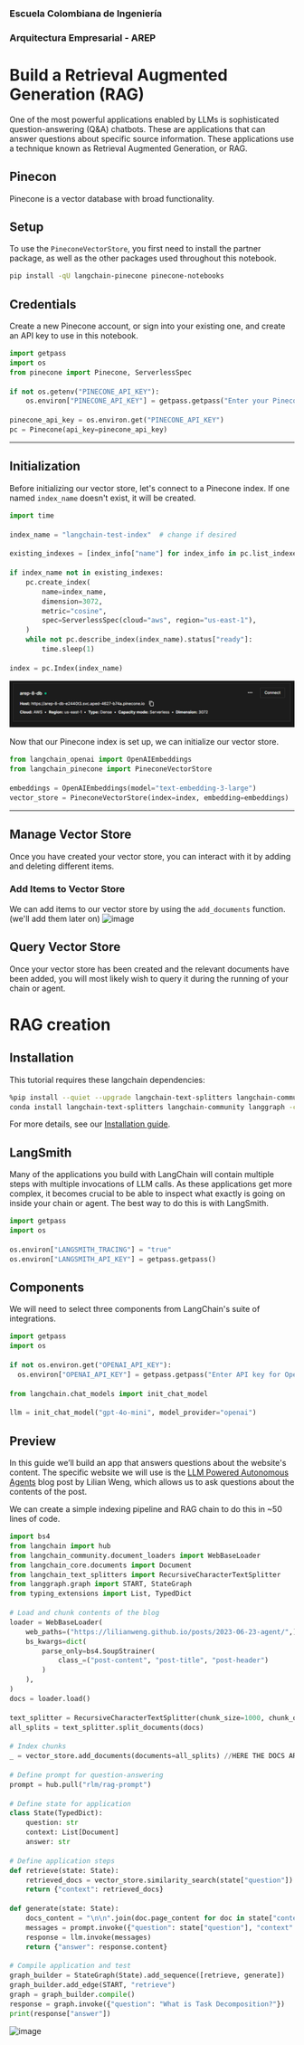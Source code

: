### Escuela Colombiana de Ingeniería

### Arquitectura Empresarial - AREP

# Build a Retrieval Augmented Generation (RAG)
One of the most powerful applications enabled by LLMs is sophisticated question-answering (Q&A) chatbots. These are applications that can answer questions about specific source information. These applications use a technique known as Retrieval Augmented Generation, or RAG.

## Pinecon 
Pinecone is a vector database with broad functionality.
## Setup

To use the `PineconeVectorStore`, you first need to install the partner package, as well as the other packages used throughout this notebook.

```sh
pip install -qU langchain-pinecone pinecone-notebooks
```

## Credentials

Create a new Pinecone account, or sign into your existing one, and create an API key to use in this notebook.

```python
import getpass
import os
from pinecone import Pinecone, ServerlessSpec

if not os.getenv("PINECONE_API_KEY"):
    os.environ["PINECONE_API_KEY"] = getpass.getpass("Enter your Pinecone API key: ")

pinecone_api_key = os.environ.get("PINECONE_API_KEY")
pc = Pinecone(api_key=pinecone_api_key)
```

---

## Initialization

Before initializing our vector store, let's connect to a Pinecone index. If one named `index_name` doesn't exist, it will be created.

```python
import time

index_name = "langchain-test-index"  # change if desired

existing_indexes = [index_info["name"] for index_info in pc.list_indexes()]

if index_name not in existing_indexes:
    pc.create_index(
        name=index_name,
        dimension=3072,
        metric="cosine",
        spec=ServerlessSpec(cloud="aws", region="us-east-1"),
    )
    while not pc.describe_index(index_name).status["ready"]:
        time.sleep(1)

index = pc.Index(index_name)
```

![alt text](image.png)

Now that our Pinecone index is set up, we can initialize our vector store.

```python
from langchain_openai import OpenAIEmbeddings
from langchain_pinecone import PineconeVectorStore

embeddings = OpenAIEmbeddings(model="text-embedding-3-large")
vector_store = PineconeVectorStore(index=index, embedding=embeddings)
```

---

## Manage Vector Store

Once you have created your vector store, you can interact with it by adding and deleting different items.

### Add Items to Vector Store

We can add items to our vector store by using the `add_documents` function. (we'll add them later on)
![image](https://github.com/user-attachments/assets/bd0e898d-2c28-4913-b201-5b315b610809)


## Query Vector Store

Once your vector store has been created and the relevant documents have been added, you will most likely wish to query it during the running of your chain or agent.

# RAG creation

## Installation

This tutorial requires these langchain dependencies:

```bash
%pip install --quiet --upgrade langchain-text-splitters langchain-community langgraph
conda install langchain-text-splitters langchain-community langgraph -c conda-forge
```

For more details, see our [Installation guide](#).

## LangSmith

Many of the applications you build with LangChain will contain multiple steps with multiple invocations of LLM calls. As these applications get more complex, it becomes crucial to be able to inspect what exactly is going on inside your chain or agent. The best way to do this is with LangSmith.


```python
import getpass
import os

os.environ["LANGSMITH_TRACING"] = "true"
os.environ["LANGSMITH_API_KEY"] = getpass.getpass()
```

## Components

We will need to select three components from LangChain's suite of integrations.

```python
import getpass
import os

if not os.environ.get("OPENAI_API_KEY"):
  os.environ["OPENAI_API_KEY"] = getpass.getpass("Enter API key for OpenAI: ")

from langchain.chat_models import init_chat_model

llm = init_chat_model("gpt-4o-mini", model_provider="openai")

```

## Preview

In this guide we’ll build an app that answers questions about the website's content. The specific website we will use is the [LLM Powered Autonomous Agents](https://lilianweng.github.io/posts/2023-06-23-agent/) blog post by Lilian Weng, which allows us to ask questions about the contents of the post.

We can create a simple indexing pipeline and RAG chain to do this in ~50 lines of code.

```python
import bs4
from langchain import hub
from langchain_community.document_loaders import WebBaseLoader
from langchain_core.documents import Document
from langchain_text_splitters import RecursiveCharacterTextSplitter
from langgraph.graph import START, StateGraph
from typing_extensions import List, TypedDict

# Load and chunk contents of the blog
loader = WebBaseLoader(
    web_paths=("https://lilianweng.github.io/posts/2023-06-23-agent/",),
    bs_kwargs=dict(
        parse_only=bs4.SoupStrainer(
            class_=("post-content", "post-title", "post-header")
        )
    ),
)
docs = loader.load()

text_splitter = RecursiveCharacterTextSplitter(chunk_size=1000, chunk_overlap=200)
all_splits = text_splitter.split_documents(docs)

# Index chunks
_ = vector_store.add_documents(documents=all_splits) //HERE THE DOCS ARE ADDED TO THE PINECON DB

# Define prompt for question-answering
prompt = hub.pull("rlm/rag-prompt")

# Define state for application
class State(TypedDict):
    question: str
    context: List[Document]
    answer: str

# Define application steps
def retrieve(state: State):
    retrieved_docs = vector_store.similarity_search(state["question"])
    return {"context": retrieved_docs}

def generate(state: State):
    docs_content = "\n\n".join(doc.page_content for doc in state["context"])
    messages = prompt.invoke({"question": state["question"], "context": docs_content})
    response = llm.invoke(messages)
    return {"answer": response.content}

# Compile application and test
graph_builder = StateGraph(State).add_sequence([retrieve, generate])
graph_builder.add_edge(START, "retrieve")
graph = graph_builder.compile()
response = graph.invoke({"question": "What is Task Decomposition?"})
print(response["answer"])
```
![image](https://github.com/user-attachments/assets/2dbac51b-5f39-4c31-9d88-a1591f1e1bc4)




